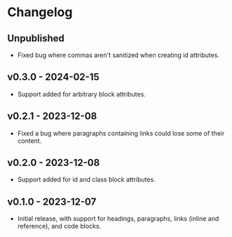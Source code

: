 # Changelog

## Unpublished

- Fixed bug where commas aren't sanitized when creating id attributes.

## v0.3.0 - 2024-02-15

- Support added for arbitrary block attributes.

## v0.2.1 - 2023-12-08

- Fixed a bug where paragraphs containing links could lose some of their
  content.

## v0.2.0 - 2023-12-08

- Support added for id and class block attributes.

## v0.1.0 - 2023-12-07

- Initial release, with support for headings, paragraphs, links (inline and
  reference), and code blocks.
